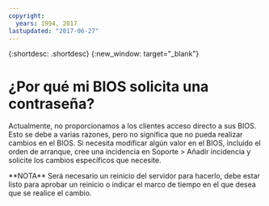 ```yaml
---
copyright:
  years: 1994, 2017
lastupdated: "2017-06-27"
---
```


{:shortdesc: .shortdesc}
{:new_window: target="_blank"}

# ¿Por qué mi BIOS solicita una contraseña?

Actualmente, no proporcionamos a los clientes acceso directo a sus BIOS. Esto se debe a varias razones, pero no significa que no pueda realizar cambios en el BIOS. Si necesita modificar algún valor en el BIOS, incluido el orden de arranque, cree una incidencia en Soporte > Añadir incidencia y solicite los cambios específicos que necesite.

\*\*NOTA\*\* Será necesario un reinicio del servidor para hacerlo, debe estar listo para aprobar un reinicio o indicar el marco de tiempo en el que desea que se realice el cambio.

